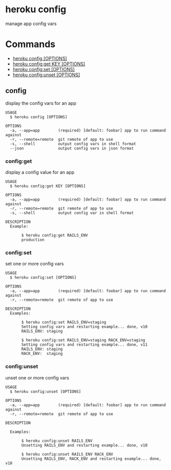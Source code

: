 heroku config
=============

manage app config vars
# Commands

* [heroku config [OPTIONS]](#config)
* [heroku config:get KEY [OPTIONS]](#configget)
* [heroku config:set [OPTIONS]](#configset)
* [heroku config:unset [OPTIONS]](#configunset)
## config

display the config vars for an app

```
USAGE
  $ heroku config [OPTIONS]

OPTIONS
  -a, --app=app        (required) [default: foobar] app to run command against
  -r, --remote=remote  git remote of app to use
  -s, --shell          output config vars in shell format
  --json               output config vars in json format
```

### config:get

display a config value for an app

```
USAGE
  $ heroku config:get KEY [OPTIONS]

OPTIONS
  -a, --app=app        (required) [default: foobar] app to run command against
  -r, --remote=remote  git remote of app to use
  -s, --shell          output config var in shell format

DESCRIPTION
  Example:

       $ heroku config:get RAILS_ENV
       production
```

### config:set

set one or more config vars

```
USAGE
  $ heroku config:set [OPTIONS]

OPTIONS
  -a, --app=app        (required) [default: foobar] app to run command against
  -r, --remote=remote  git remote of app to use

DESCRIPTION
  Examples:

       $ heroku config:set RAILS_ENV=staging
       Setting config vars and restarting example... done, v10
       RAILS_ENV: staging
    
       $ heroku config:set RAILS_ENV=staging RACK_ENV=staging
       Setting config vars and restarting example... done, v11
       RAILS_ENV: staging
       RACK_ENV:  staging
```

### config:unset

unset one or more config vars

```
USAGE
  $ heroku config:unset [OPTIONS]

OPTIONS
  -a, --app=app        (required) [default: foobar] app to run command against
  -r, --remote=remote  git remote of app to use

DESCRIPTION

  Examples:

       $ heroku config:unset RAILS_ENV
       Unsetting RAILS_ENV and restarting example... done, v10
    
       $ heroku config:unset RAILS_ENV RACK_ENV
       Unsetting RAILS_ENV, RACK_ENV and restarting example... done, v10
```
